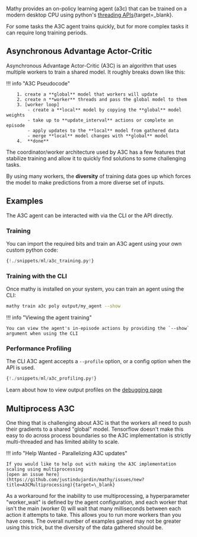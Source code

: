 Mathy provides an on-policy learning agent (a3c) that can be trained on a modern desktop CPU using python's [threading APIs](https://docs.python.org/3.6/library/threading.html#module-threading){target=\_blank}.

For some tasks the A3C agent trains quickly, but for more complex tasks it can require long training periods.

## Asynchronous Advantage Actor-Critic

Asynchronous Advantage Actor-Critic (A3C) is an algorithm that uses multiple workers to train a shared model. It roughly breaks down like this:

!!! info "A3C Pseudocode"

        1. create a **global** model that workers will update
        2. create n **worker** threads and pass the global model to them
        3. [worker loop]
            - create a **local** model by copying the **global** model weights
            - take up to **update_interval** actions or complete an episode
            - apply updates to the **local** model from gathered data
            - merge **local** model changes with **global** model
        4.  **done**

The coordinator/worker architecture used by A3C has a few features that stabilize training and allow it to quickly find solutions to some challenging tasks.

By using many workers, the **diversity** of training data goes up which forces the model to make predictions from a more diverse set of inputs.

## Examples

The A3C agent can be interacted with via the CLI or the API directly.

### Training

You can import the required bits and train an A3C agent using your own custom python code:

```python
{!./snippets/ml/a3c_training.py!}
```

### Training with the CLI

Once mathy is installed on your system, you can train an agent using the CLI:

```bash
mathy train a3c poly output/my_agent --show
```

!!! info "Viewing the agent training"

    You can view the agent's in-episode actions by providing the `--show` argument when using the CLI

### Performance Profiling

The CLI A3C agent accepts a `--profile` option, or a config option when the API is used.

```python
{!./snippets/ml/a3c_profiling.py!}
```

Learn about how to view output profiles on the [debugging page](/ml/debugging/#snakeviz)

## Multiprocess A3C

One thing that is challenging about A3C is that the workers all need to push their gradients
to a shared "global" model. Tensorflow doesn't make this easy to do across process boundaries
so the A3C implementation is strictly multi-threaded and has limited ability to scale.

!!! info "Help Wanted - Parallelizing A3C updates"

    If you would like to help out with making the A3C implementation scaling using multiprocessing
    [open an issue here](https://github.com/justindujardin/mathy/issues/new?title=A3CMultiprocessing){target=\_blank}

As a workaround for the inability to use multiprocessing, a hyperparameter "worker_wait" is
defined by the agent configuration, and each worker that isn't the main (worker 0) will wait
that many milliseconds between each action it attempts to take. This allows you to run more
workers than you have cores. The overall number of examples gained may not be greater using this
trick, but the diversity of the data gathered should be.
